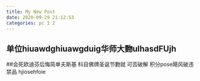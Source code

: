 ```yaml
---
title: My New Post
date: 2020-09-29 21:12:53
categories: pc 1 2
---
```


单位hiuawdghiuawgduig华师大覅ulhasdFUjh
------------------------------------------------
##会死欧迪芬后悔简单夫斯基
科目佛牌圣诞节覅就
可否破解
积分pose飓风破违禁品
hjiosehfoie

